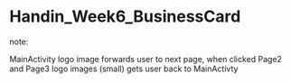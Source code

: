 # Handin_Week6_BusinessCard

note: 

MainActivity logo image forwards user to next page, when clicked
Page2 and Page3 logo images (small) gets user back to MainActivty
